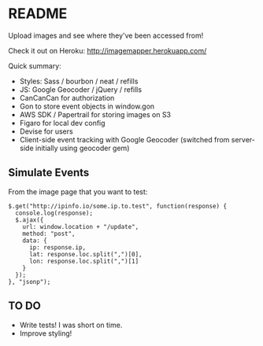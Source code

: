 # README

Upload images and see where they've been accessed from!

Check it out on Heroku: http://imagemapper.herokuapp.com/

Quick summary:

  - Styles: Sass / bourbon / neat / refills  
  - JS: Google Geocoder / jQuery / refills
  - CanCanCan for authorization
  - Gon to store event objects in window.gon
  - AWS SDK / Papertrail for storing images on S3
  - Figaro for local dev config 
  - Devise for users 
  - Client-side event tracking with Google Geocoder (switched from server-side initially using geocoder gem)

## Simulate Events

From the image page that you want to test:

    $.get("http://ipinfo.io/some.ip.to.test", function(response) {
      console.log(response);
      $.ajax({
        url: window.location + "/update",
        method: "post",
        data: {
          ip: response.ip,
          lat: response.loc.split(",")[0],
          lon: response.loc.split(",")[1]
        }
      });
    }, "jsonp");

## TO DO

  - Write tests! I was short on time.
  - Improve styling!

